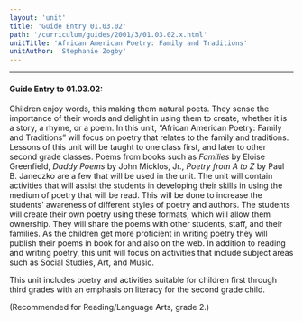 ```yaml
---
layout: 'unit'
title: 'Guide Entry 01.03.02'
path: '/curriculum/guides/2001/3/01.03.02.x.html'
unitTitle: 'African American Poetry: Family and Traditions'
unitAuthor: 'Stephanie Zogby'
---
```


<body>
<hr/>
 <h4>
  Guide Entry to 01.03.02:
 </h4>
 <p>
  Children enjoy words, this making them natural poets. They sense the importance of their words and delight in using them to create, whether it is a story, a rhyme, or a poem. In this unit, “African American Poetry: Family and Traditions” will focus on poetry that relates to the family and traditions. Lessons of this unit will be taught to one class first, and later to other second grade classes. Poems from books such as
  <i>
   Families
  </i>
  by Eloise Greenfield,
  <i>
   Daddy Poems
  </i>
  by John Micklos, Jr.,
  <i>
   Poetry from A to Z
  </i>
  by Paul B. Janeczko are a few that will be used in the unit. The unit will contain activities that will assist the students in developing their skills in using the medium of poetry that will be read. This will be done to increase the students’ awareness of different styles of poetry and authors. The students will create their own poetry using these formats, which will allow them ownership. They will share the poems with other students, staff, and their families. As the children get more proficient in writing poetry they will publish their poems in book for and also on the web. In addition to reading and writing poetry, this unit will focus on activities that include subject areas such as Social Studies, Art, and Music.
 </p>
<p>
  This unit includes poetry and activities suitable for children first through third grades with an emphasis on literacy for the second grade child.
 </p>
<p>
  (Recommended for Reading/Language Arts, grade 2.)
 </p>

</body>

